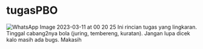 # tugasPBO

![WhatsApp Image 2023-03-11 at 00 20 25](https://user-images.githubusercontent.com/126666293/224521808-33d9f906-a47f-469c-8634-e9cb84e07fa7.jpeg)
Ini rincian tugas yang lingkaran. Tinggal cabang2nya bola (juring, tembereng, kuratan).
Jangan lupa dicek kalo masih ada bugs. Makasih
